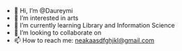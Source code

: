 - 👋 Hi, I’m @Daureymi
- 👀 I’m interested in arts
- 🌱 I’m currently learning Library and Information Science
- 💞️ I’m looking to collaborate on 
- 📫 How to reach me: neakaasdfghjkl@gmail.com

<!---
Daureymi/Daureymi is a ✨ special ✨ repository because its `README.md` (this file) appears on your GitHub profile.
You can click the Preview link to take a look at your changes.
--->
